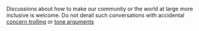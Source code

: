 Discussions about how to make our community or the world at large more
inclusive is welcome. Do not derail such conversations with accidental
[concern trolling](http://rationalwiki.org/wiki/Concern_troll) or [tone
arguments](http://rationalwiki.org/wiki/Tone_argument)
